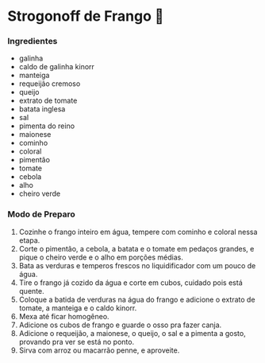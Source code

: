 # **Strogonoff de Frango** 🐔

### **Ingredientes**

- galinha
- caldo de galinha kinorr
- manteiga
- requeijão cremoso
- queijo
- extrato de tomate
- batata inglesa
- sal
- pimenta do reino
- maionese
- cominho
- coloral
- pimentão
- tomate
- cebola
- alho
- cheiro verde

### **Modo de Preparo**

1. Cozinhe o frango inteiro em água, tempere com cominho e coloral nessa etapa.
2. Corte o pimentão, a cebola, a batata e o tomate em pedaços grandes, e pique o cheiro verde e o alho em porções médias.
3. Bata as verduras e temperos frescos no liquidificador com um pouco de água.
4. Tire o frango já cozido da água e corte em cubos, cuidado pois está quente.
5. Coloque a batida de verduras na água do frango e adicione o extrato de tomate, a manteiga e o caldo kinorr.
6. Mexa até ficar homogêneo.
7. Adicione os cubos de frango e guarde o osso pra fazer canja.
8. Adicione o requeijão, a maionese, o queijo, o sal e a pimenta a gosto, provando pra ver se está no ponto.
9. Sirva com arroz ou macarrão penne, e aproveite.
